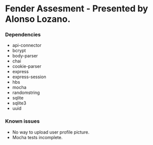 # Fender Assesment - Presented by Alonso Lozano.

### Dependencies
- api-connector
- bcrypt
- body-parser
- chai
- cookie-parser
- express
- express-session
- hbs
- mocha
- randomstring
- sqlite
- sqlite3
- uuid

### Known issues
- No way to upload user profile picture.
- Mocha tests incomplete.

